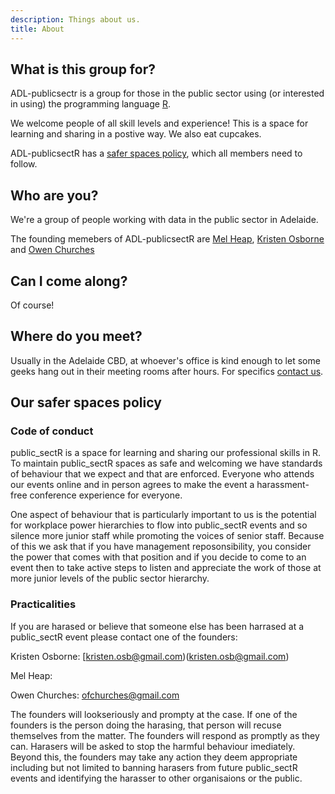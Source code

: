 ```yaml
---
description: Things about us.
title: About 
---
```


## What is this group for?

ADL-publicsectr is a group for those in the public sector using (or interested in using) the programming language [R](https://www.r-project.org/).

We welcome people of all skill levels and experience! This is a space for learning and sharing in a postive way. We also eat cupcakes.

ADL-publicsectR has a [safer spaces policy](#saferspaces), which all members need to follow.


## Who are you?
We're a group of people working with data in the public sector in Adelaide. 

The founding memebers of ADL-publicsectR are
[Mel Heap](https://twitter.com/Mel_Heap),
[Kristen Osborne](https://twitter.com/Kristen_Osb) and
[Owen Churches](https://twitter.com/OwenChurches)


## Can I come along?

Of course!

## Where do you meet?
 
Usually in the Adelaide CBD, at whoever's office is kind enough to let some geeks hang out in their meeting rooms after hours. For specifics [contact us](/page/contact).

## <a name=saferspaces></a>Our safer spaces policy

### Code of conduct

public_sectR is a space for learning and sharing our professional skills in R. To maintain public_sectR spaces as safe and welcoming we have standards of behaviour that we expect and that are enforced. Everyone who attends our events online and in person agrees to make the event a harassment-free conference experience for everyone.

One aspect of behaviour that is particularly important to us is the potential for workplace power hierarchies to flow into public_sectR events and so silence more junior staff while promoting the voices of senior staff. Because of this we ask that if you have management reposonsibility, you consider the power that comes with that position and if you decide to come to an event then to take active steps to listen and appreciate the work of those at more junior levels of the public sector hierarchy.

### Practicalities

If you are harased or believe that someone else has been harrased at a public_sectR event please contact one of the founders:

Kristen Osborne: [kristen.osb@gmail.com)(kristen.osb@gmail.com)

Mel Heap:

Owen Churches: [ofchurches@gmail.com](ofchurches@gmail.com)

The founders will lookseriously and prompty at the case. If one of the founders is the person doing the harasing, that person will recuse themselves from the matter. The founders will respond as promptly as they can. Harasers will be asked to stop the harmful behaviour imediately. Beyond this, the founders may take any action they deem appropriate including but not limited to banning harasers from future public_sectR events and identifying the harasser to other organisaions or the public.

